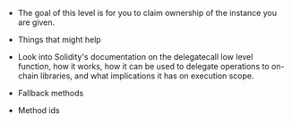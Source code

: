 -   The goal of this level is for you to claim ownership of the instance you are given.

-   Things that might help

-   Look into Solidity's documentation on the delegatecall low level function, how it works, how it can be used to delegate operations to on-chain libraries, and what implications it has on execution scope.
-   Fallback methods
-   Method ids
